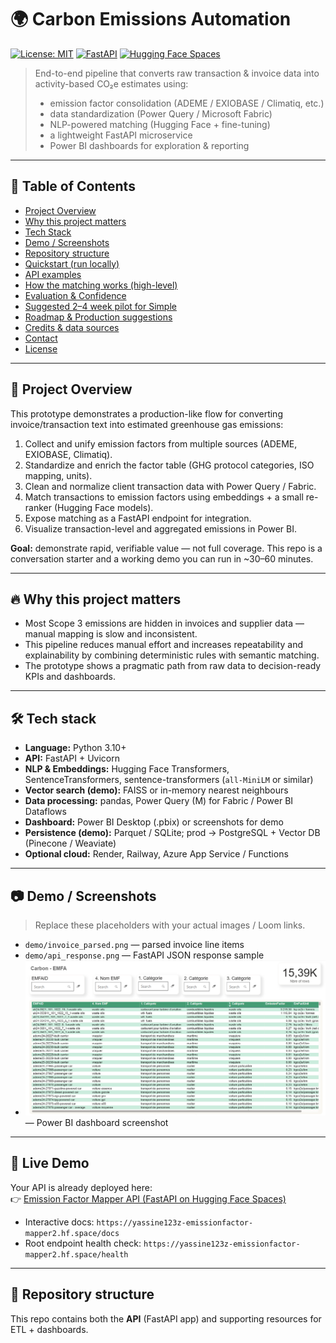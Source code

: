 # 🌍 Carbon Emissions Automation

[![License: MIT](https://img.shields.io/badge/License-MIT-blue.svg)](#license)
[![FastAPI](https://img.shields.io/badge/API-FastAPI-brightgreen.svg)](#api)
[![Hugging Face Spaces](https://img.shields.io/badge/HF-Spaces-orange.svg)](https://yassine123z-emissionfactor-mapper2.hf.space/)

> End-to-end pipeline that converts raw transaction & invoice data into activity-based CO₂e estimates using:
> - emission factor consolidation (ADEME / EXIOBASE / Climatiq, etc.)
> - data standardization (Power Query / Microsoft Fabric)
> - NLP-powered matching (Hugging Face + fine-tuning)
> - a lightweight FastAPI microservice
> - Power BI dashboards for exploration & reporting

---

## 📌 Table of Contents

- [Project Overview](#project-overview)
- [Why this project matters](#why-this-project-matters)
- [Tech Stack](#tech-stack)
- [Demo / Screenshots](#demo--screenshots)
- [Repository structure](#repository-structure)
- [Quickstart (run locally)](#quickstart-run-locally)
- [API examples](#api-examples)
- [How the matching works (high-level)](#how-the-matching-works-high-level)
- [Evaluation & Confidence](#evaluation--confidence)
- [Suggested 2–4 week pilot for Simple](#suggested-2-4-week-pilot-for-simple)
- [Roadmap & Production suggestions](#roadmap--production-suggestions)
- [Credits & data sources](#credits--data-sources)
- [Contact](#contact)
- [License](#license)

---

## 🧭 Project Overview

This prototype demonstrates a production-like flow for converting invoice/transaction text into estimated greenhouse gas emissions:

1. Collect and unify emission factors from multiple sources (ADEME, EXIOBASE, Climatiq).
2. Standardize and enrich the factor table (GHG protocol categories, ISO mapping, units).
3. Clean and normalize client transaction data with Power Query / Fabric.
4. Match transactions to emission factors using embeddings + a small re-ranker (Hugging Face models).
5. Expose matching as a FastAPI endpoint for integration.
6. Visualize transaction-level and aggregated emissions in Power BI.

**Goal:** demonstrate rapid, verifiable value — not full coverage. This repo is a conversation starter and a working demo you can run in ~30–60 minutes.

---

## 🔥 Why this project matters

- Most Scope 3 emissions are hidden in invoices and supplier data — manual mapping is slow and inconsistent.  
- This pipeline reduces manual effort and increases repeatability and explainability by combining deterministic rules with semantic matching.  
- The prototype shows a pragmatic path from raw data to decision-ready KPIs and dashboards.

---

## 🛠️ Tech stack

- **Language:** Python 3.10+  
- **API:** FastAPI + Uvicorn  
- **NLP & Embeddings:** Hugging Face Transformers, SentenceTransformers, sentence-transformers (`all-MiniLM` or similar)  
- **Vector search (demo):** FAISS or in-memory nearest neighbours  
- **Data processing:** pandas, Power Query (M) for Fabric / Power BI Dataflows  
- **Dashboard:** Power BI Desktop (.pbix) or screenshots for demo  
- **Persistence (demo):** Parquet / SQLite; prod -> PostgreSQL + Vector DB (Pinecone / Weaviate)  
- **Optional cloud:** Render, Railway, Azure App Service / Functions

---

## 📷 Demo / Screenshots

> Replace these placeholders with your actual images / Loom links.

- `demo/invoice_parsed.png` — parsed invoice line items  
- `demo/api_response.png` — FastAPI JSON response sample  
-  ![Power BI Dashboard](EMFA.png) — Power BI dashboard screenshot



---

## 🚀 Live Demo

Your API is already deployed here:  
👉 [Emission Factor Mapper API (FastAPI on Hugging Face Spaces)](https://yassine123z-emissionfactor-mapper2.hf.space/docs#/)

- Interactive docs: `https://yassine123z-emissionfactor-mapper2.hf.space/docs`
- Root endpoint health check: `https://yassine123z-emissionfactor-mapper2.hf.space/health`

---

## 📂 Repository structure

This repo contains both the **API** (FastAPI app) and supporting resources for ETL + dashboards.

